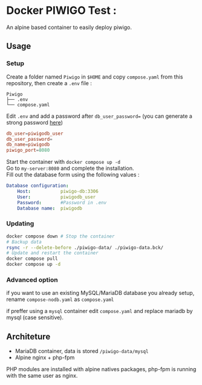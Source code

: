 # Docker PIWIGO Test :

An alpine based container to easily deploy piwigo.

## Usage

### Setup

Create a folder named `Piwigo` in `$HOME` and copy `compose.yaml` from this repository, then create a `.env` file :

```
Piwigo
├── .env
└── compose.yaml
```

Edit `.env` and add a password after `db_user_password=` (you can generate a strong password [here](https://bitwarden.com/password-generator/))

```conf
db_user=piwigodb_user
db_user_password=
db_name=piwigodb
piwigo_port=8080
```

Start the container with `docker compose up -d`  
Go to `my-server:8080` and complete the installation.  
Fill out the database form using the following values :
```yaml
Database configuration:
    Host:           piwigo-db:3306
    User:           piwigodb_user
    Password:       #Password in .env
    Database name:  piwigodb
```

### Updating 

```sh
docker compose down # Stop the container
# Backup data
rsync -r --delete-before ./piwigo-data/ ./piwigo-data.bck/ 
# Update and restart the container
docker compose pull
docker compose up -d
```

### Advanced option

if you want to use an existing MySQL/MariaDB database you already setup, rename `compose-nodb.yaml` as `compose.yaml`

if preffer using a `mysql` container edit `compose.yaml` and replace mariadb by mysql (case sensitive).

## Architeture

- MariaDB container, data is stored `/piwigo-data/mysql`
- Alpine nginx + php-fpm

PHP modules are installed with alpine natives packages, php-fpm is running with the same user as nginx.